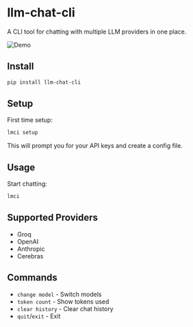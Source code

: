 # llm-chat-cli

A CLI tool for chatting with multiple LLM providers in one place.

![Demo]("https://utfs.io/f/62a441ee-ee3a-4bf6-aab6-0c853a03512b-pk3pxd.gif")

## Install

```bash
pip install llm-chat-cli
```

## Setup

First time setup:

```bash
lmci setup
```

This will prompt you for your API keys and create a config file.

## Usage

Start chatting:

```bash
lmci
```

## Supported Providers

- Groq
- OpenAI
- Anthropic
- Cerebras

## Commands

- `change model` - Switch models
- `token count` - Show tokens used
- `clear history` - Clear chat history
- `quit`/`exit` - Exit
